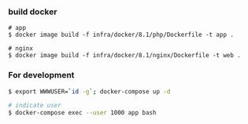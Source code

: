 ### build docker

```shell
# app
$ docker image build -f infra/docker/8.1/php/Dockerfile -t app .

# nginx
$ docker image build -f infra/docker/8.1/nginx/Dockerfile -t web .
```

### For development
```bash
$ export WWWUSER=`id -g`; docker-compose up -d

# indicate user
$ docker-compose exec --user 1000 app bash
```

